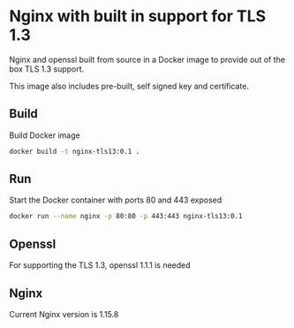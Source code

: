 # Nginx with built in support for TLS 1.3
Nginx and openssl built from source in a Docker image to provide out of the box TLS 1.3 support.

This image also includes pre-built, self signed key and certificate.

## Build
Build Docker image
```bash
docker build -t nginx-tls13:0.1 .
```

## Run
Start the Docker container with ports 80 and 443 exposed
```bash
docker run --name nginx -p 80:80 -p 443:443 nginx-tls13:0.1
```

## Openssl
For supporting the TLS 1.3, openssl 1.1.1 is needed

## Nginx
Current Nginx version is 1.15.8
